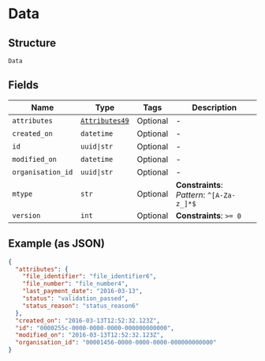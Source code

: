 
# Data

## Structure

`Data`

## Fields

| Name | Type | Tags | Description |
|  --- | --- | --- | --- |
| `attributes` | [`Attributes49`](../../doc/models/attributes-49.md) | Optional | - |
| `created_on` | `datetime` | Optional | - |
| `id` | `uuid\|str` | Optional | - |
| `modified_on` | `datetime` | Optional | - |
| `organisation_id` | `uuid\|str` | Optional | - |
| `mtype` | `str` | Optional | **Constraints**: *Pattern*: `^[A-Za-z_]*$` |
| `version` | `int` | Optional | **Constraints**: `>= 0` |

## Example (as JSON)

```json
{
  "attributes": {
    "file_identifier": "file_identifier6",
    "file_number": "file_number4",
    "last_payment_date": "2016-03-13",
    "status": "validation_passed",
    "status_reason": "status_reason6"
  },
  "created_on": "2016-03-13T12:52:32.123Z",
  "id": "0000255c-0000-0000-0000-000000000000",
  "modified_on": "2016-03-13T12:52:32.123Z",
  "organisation_id": "00001456-0000-0000-0000-000000000000"
}
```

